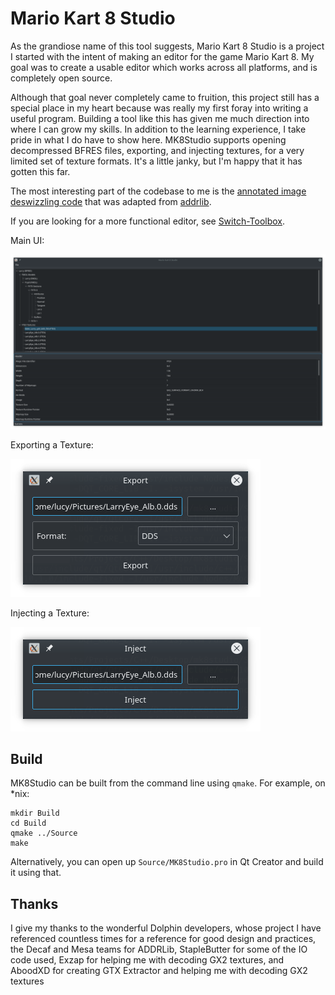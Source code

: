 # Mario Kart 8 Studio
As the grandiose name of this tool suggests, Mario Kart 8 Studio is a project I started with the intent of making an editor for the game Mario Kart 8. My goal was to create a usable editor which works across all platforms, and is completely open source.

Although that goal never completely came to fruition, this project still has a special place in my heart because was really my first foray into writing a useful program. Building a tool like this has given me much direction into where I can grow my skills. In addition to the learning experience, I take pride in what I do have to show here. MK8Studio supports opening decompressed BFRES files, exporting, and injecting textures, for a very limited set of texture formats. It's a little janky, but I'm happy that it has gotten this far.

The most interesting part of the codebase to me is the [annotated image deswizzling code](Source/Formats/Textures/GX2ImageBase.cpp) that was adapted from [addrlib](https://github.com/decaf-emu/addrlib).

If you are looking for a more functional editor, see [Switch-Toolbox](https://github.com/KillzXGaming/Switch-Toolbox).

Main UI:

![](Screenshots/MainUI.png)

Exporting a Texture:

![](Screenshots/Export.png)

Injecting a Texture:

![](Screenshots/Inject.png)

## Build
MK8Studio can be built from the command line using `qmake`. For example, on *nix:
```
mkdir Build
cd Build
qmake ../Source
make
```
Alternatively, you can open up `Source/MK8Studio.pro` in Qt Creator and build it using that.

## Thanks
I give my thanks to the wonderful Dolphin developers, whose project I have referenced countless times for a reference for good design and practices, the Decaf and Mesa teams for ADDRLib, StapleButter for some of the IO code used, Exzap for helping me with decoding GX2 textures, and AboodXD for creating GTX Extractor and helping me with decoding GX2 textures
